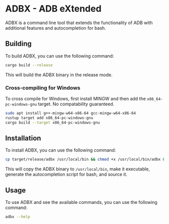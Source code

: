 # ADBX - ADB eXtended

ADBX is a command line tool that extends the functionality of ADB with additional features and autocompletion for bash.

## Building

To build ADBX, you can use the following command:

```bash
cargo build --release
```

This will build the ADBX binary in the release mode.

### Cross-compiling for Windows
To cross compile for Windows, first install MINGW and then add the `x86_64-pc-windows-gnu` target.
No compatability guaranteed.

```bash
sudo apt install g++-mingw-w64-x86-64 gcc-mingw-w64-x86-64
rustup target add x86_64-pc-windows-gnu
cargo build --target x86_64-pc-windows-gnu
```


## Installation

To install ADBX, you can use the following command:

```bash
cp target/release/adbx /usr/local/bin && chmod +x /usr/local/bin/adbx && adbx autocomplete > /usr/local/share/bash-completion/completions/adbx && source /usr/local/share/bash-completion/completions/adbx
```

This will copy the ADBX binary to `/usr/local/bin`, make it executable, generate the autocompletion script for bash, and source it.

## Usage

To use ADBX and see the available commands, you can use the following command:

```bash
adbx --help
```
